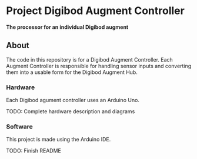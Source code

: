 # Project Digibod Augment Controller
**The processor for an individual Digibod augment**

## About
The code in this repository is for a Digibod Augment Controller. Each Augment
Controller is responsible for handling sensor inputs and converting them into a
usable form for the Digibod Augment Hub.

### Hardware
Each Digibod agument controller uses an Arduino Uno.

TODO: Complete hardware description and diagrams

### Software
This project is made using the Arduino IDE.

TODO: Finish README